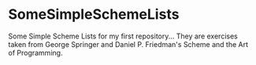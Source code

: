 # SomeSimpleSchemeLists
Some Simple Scheme Lists for my first repository... They are exercises taken from George Springer and Daniel P. Friedman's Scheme and the Art of Programming.
